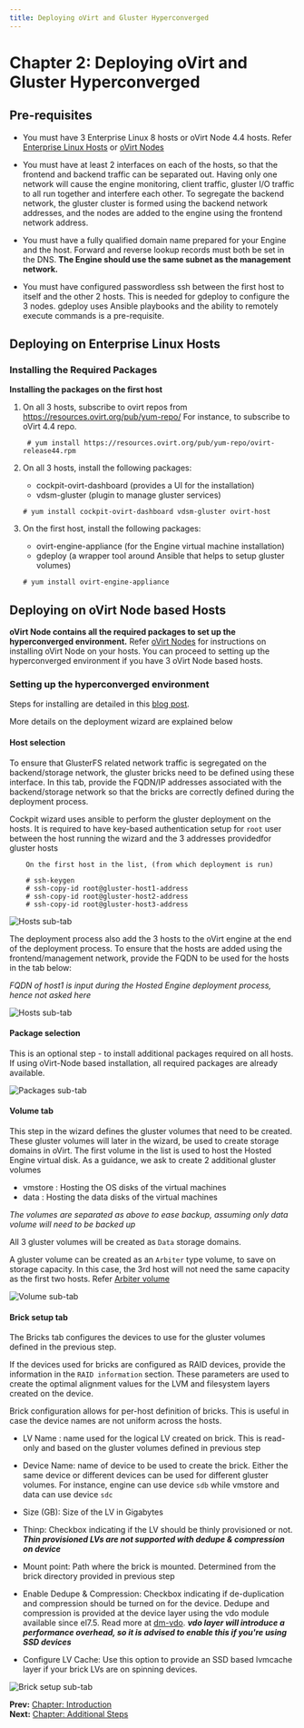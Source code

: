 ```yaml
---
title: Deploying oVirt and Gluster Hyperconverged
---
```


# Chapter 2: Deploying oVirt and Gluster Hyperconverged

## Pre-requisites

* You must have 3 Enterprise Linux 8 hosts or oVirt Node 4.4 hosts. Refer [Enterprise Linux Hosts](/documentation/installing_ovirt_as_a_self-hosted_engine_using_the_cockpit_web_interface/#Red_Hat_Enterprise_Linux_hosts_SHE_cockpit_deploy) or [oVirt Nodes](/documentation/installing_ovirt_as_a_self-hosted_engine_using_the_cockpit_web_interface/#Red_Hat_Virtualization_Hosts_SHE_cockpit_deploy)

* You must have at least 2 interfaces on each of the hosts, so that the frontend and backend traffic can be separated out. Having only one network will cause the engine monitoring, client traffic, gluster I/O traffic to all run together and interfere each other. To segregate the backend network, the gluster cluster is formed using the backend network addresses, and the nodes are added to the engine using the frontend network address.

* You must have a fully qualified domain name prepared for your Engine and the host. Forward and reverse lookup records must both be set in the DNS. **The Engine should use the same subnet as the management network.**

* You must have configured passwordless ssh between the first host to itself and the other 2 hosts. This is needed for gdeploy to configure the 3 nodes. gdeploy uses Ansible playbooks and the ability to remotely execute commands is a pre-requisite.

## Deploying on Enterprise Linux Hosts

### Installing the Required Packages

**Installing the packages on the first host**

1. On all 3 hosts, subscribe to ovirt repos from https://resources.ovirt.org/pub/yum-repo/
   For instance, to subscribe to oVirt 4.4 repo.

        # yum install https://resources.ovirt.org/pub/yum-repo/ovirt-release44.rpm

2. On all 3 hosts, install the following packages:
      - cockpit-ovirt-dashboard (provides a UI for the installation)
      - vdsm-gluster (plugin to manage gluster services)

       # yum install cockpit-ovirt-dashboard vdsm-gluster ovirt-host

3. On the first host, install the following packages:
      - ovirt-engine-appliance (for the Engine virtual machine installation)
      - gdeploy (a wrapper tool around Ansible that helps to setup gluster volumes)

       # yum install ovirt-engine-appliance



## Deploying on oVirt Node based Hosts

**oVirt Node contains all the required packages to set up the hyperconverged environment.**
Refer [oVirt Nodes](/documentation/installing_ovirt_as_a_self-hosted_engine_using_the_cockpit_web_interface/#Red_Hat_Virtualization_Hosts_SHE_cockpit_deploy) for instructions on installing oVirt Node on your hosts. You can proceed to setting up the hyperconverged environment if you have 3 oVirt Node based hosts.

### Setting up the hyperconverged environment

Steps for installing are detailed in this [blog post](https://blogs.ovirt.org/2018/02/up-and-running-with-ovirt-4-2-and-gluster-storage/).

More details on the deployment wizard are explained below

#### Host selection

To ensure that GlusterFS related network traffic is segregated on the backend/storage network, the gluster bricks need to be defined using these interface. In this tab, provide the FQDN/IP addresses associated with the backend/storage network so that the bricks are correctly defined during the deployment process.

Cockpit wizard uses ansible to perform the gluster deployment on the hosts. It is required to have key-based authentication setup for `root` user between the host running the wizard and the 3 addresses providedfor gluster hosts

        On the first host in the list, (from which deployment is run)

        # ssh-keygen
        # ssh-copy-id root@gluster-host1-address
        # ssh-copy-id root@gluster-host2-address
        # ssh-copy-id root@gluster-host3-address

![Hosts sub-tab](/images/gluster-hyperconverged/3-Hosts.png)

The deployment process also add the 3 hosts to the oVirt engine at the end of the deployment process. To ensure that the hosts are added using the frontend/management network, provide the FQDN to be used for the hosts in the tab below: 

*FQDN of host1 is input during the Hosted Engine deployment process, hence not asked here*


![Hosts sub-tab](/images/gluster-hyperconverged/4-FQDN.png)


#### Package selection

This is an optional step - to install additional packages required on all hosts. If using oVirt-Node based installation, all required packages are already available.

![Packages sub-tab](/images/gluster-hyperconverged/5-Packages.png)
#### Volume tab

This step in the wizard defines the gluster volumes that need to be created. These gluster volumes will later in the wizard, be used to create storage domains in oVirt.
The first volume in the list is used to host the Hosted Engine virtual disk.
As a guidance, we ask to create 2 additional gluster volumes 
- vmstore : Hosting the OS disks of the virtual machines
- data : Hosting the data disks of the virtual machines

*The volumes are separated as above to ease backup, assuming only data volume will need to be backed up*

All 3 gluster volumes will be created as `Data` storage domains.

A gluster volume can be created as an `Arbiter` type volume, to save on storage capacity. In this case, the 3rd host will not need the same capacity as the first two hosts. Refer [Arbiter volume](https://docs.gluster.org/en/v3/Administrator%20Guide/arbiter-volumes-and-quorum/)

![Volume sub-tab](/images/gluster-hyperconverged/6-Volumes.png)
#### Brick setup tab

The Bricks tab configures the devices to use for the gluster volumes defined in the previous step.

If the devices used for bricks are configured as RAID devices, provide the information in the `RAID information` section. These parameters are used to create the optimal alignment values for the LVM and filesystem layers created on the device.

Brick configuration allows for per-host definition of bricks. This is useful in case the device names are not uniform across the hosts.

- LV Name : name used for the logical LV created on brick. This is read-only and based on the gluster volumes defined in previous step
- Device Name: name of device to be used to create the brick. Either the same device or different devices can be used for different gluster volumes. For instance, engine can use device `sdb` while vmstore and data can use device `sdc`
- Size (GB): Size of the LV in Gigabytes
- Thinp: Checkbox indicating if the LV should be thinly provisioned or not. ***Thin provisioned LVs are not supported with dedupe & compression on device***
- Mount point: Path where the brick is mounted. Determined from the brick directory provided in previous step
- Enable Dedupe & Compression: Checkbox indicating if de-duplication and compression should be turned on for the device. Dedupe and compression is provided at the device layer using the vdo module available since el7.5. Read more at [dm-vdo](https://github.com/dm-vdo/kvdo). ***vdo layer will introduce a performance overhead, so it is advised to enable this if you're using SSD devices***

- Configure LV Cache: Use this option to provide an SSD based lvmcache layer if your brick LVs are on spinning devices.

![Brick setup sub-tab](/images/gluster-hyperconverged/7-Bricks.png)

**Prev:** [Chapter: Introduction](chap-Introduction.html) <br>
**Next:** [Chapter: Additional Steps](chap-Additional_Steps.html)



